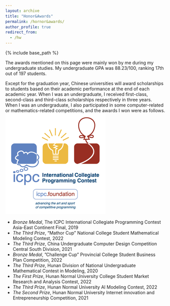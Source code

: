 ```yaml
---
layout: archive
title: "Honor&Awards"
permalink: /hornor&awards/
author_profile: true
redirect_from:
  - /hw
---
```


{% include base_path %}

The awards mentioned on this page were mainly won by me during my undergraduate studies. My undergraduate GPA was 88.23/100, ranking 17th out of 197 students.

Except for the graduation year, Chinese universities will award scholarships to students based on their academic performance at the end of each academic year. When I was an undergraduate, I received first-class, second-class and third-class scholarships respectively in three years. When I was an undergraduate, I also participated in some computer-related or mathematics-related competitions, and the awards I won were as follows.
![International Collegiate Programming Contest](../images/ICPC.png)  


* *Bronze Medal*, The ICPC International Collegiate Programming Contest Asia-East Continent Final, 2019
* *The Third Prize*, “Mathor Cup” National College Student Mathematical Modeling Contest, 2022
* *The Third Prize*, China Undergraduate Computer Design Competition Central South Division, 2021
* *Bronze Medal*, ”Challenge Cup” Provincial College Student Business Plan Competition, 2022
* *The Third Prize*, Hunan Division of National Undergraduate Mathematical Contest in Modeling, 2020
* *The First Prize*, Hunan Normal University College Student Market Research and Analysis Contest, 2022
* *The Third Prize*, Hunan Normal University AI Modeling Contest, 2022
* *The Second Prize*, Hunan Normal University Internet innovation and Entrepreneurship Competition, 2021